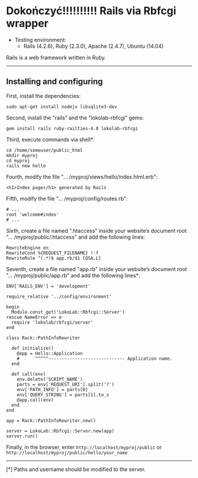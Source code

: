 Dokończyć!!!!!!!!!!
Rails via Rbfcgi wrapper
========================

- Testing environment:
  - Rails (4.2.6), Ruby (2.3.0),
    Apache (2.4.7), Ubuntu (14.04)

Rails is a web framework written in Ruby.
_________________________________________

Installing and configuring
--------------------------

First, install the dependencies:

    sudo apt-get install nodejs libsqlite3-dev

Second, install the "rails" and the "lokolab-rbfcgi" gems:

    gem install rails ruby-railties-4.0 lokolab-rbfcgi

Third, execute commands via shell*:

    cd /home/someuser/public_html
    mkdir myproj
    cd myproj
    rails new hello

Fourth, modify the file "... /myproj/views/hello/index.html.erb":

    <h1>Index page</h1> generated by Rails

Fifth, modify the file "... /myproj/config/routes.rb":

    # ...
    root 'welcome#index'
    # ...

Sixth, create a file named ".htaccess" inside your
website’s document root "... /myproj/public/.htaccess"
and add the following lines:

    RewriteEngine on
    RewriteCond %{REQUEST_FILENAME} !-f
    RewriteRule ^(.*)$ app.rb/$1 [QSA,L]

Seventh, create a file named "app.rb" inside your
website’s document root "... /myproj/public/app.rb"
and add the following lines*:

    ENV['RAILS_ENV'] = 'development'

    require_relative '../config/environment'

    begin
      Module.const_get('LokoLab::Rbfcgi::Server')
    rescue NameError => e
      require 'lokolab/rbfcgi/server'
    end

    class Rack::PathInfoRewriter

      def initialize()
        @app = Hello::Application
        #      ^^^^^----------------------------- Application name.
      end

      def call(env)
        env.delete('SCRIPT_NAME')
        parts = env['REQUEST_URI'].split('?')
        env['PATH_INFO'] = parts[0]
        env['QUERY_STRING'] = parts[1].to_s
        @app.call(env)
      end
    end

    app = Rack::PathInfoRewriter.new()

    server = LokoLab::Rbfcgi::Server.new(app)
    server.run()

Finally, in the browser, enter `http://localhost/myproj/public`
or `http://localhost/myproj/public/hello/your_name`

________________________________________________________
[*] Paths and username should be modified to the server.

